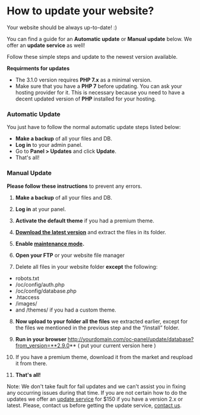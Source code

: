 # How to update your website?

Your website should be always up-to-date! :)

You can find a guide for an **Automatic update** or **Manual update** below. We offer an **update service** as well!

Follow these simple steps and update to the newest version available. 

**Requirments for updates**

 

 - The 3.1.0 version requires **PHP 7.x** as a minimal version. 
 - Make sure that you have a **PHP 7** before updating. You can ask your hosting provider for it. This is necessary because you need to have a decent updated version of **PHP** installed for your hosting.




### Automatic Update

You just have to follow the normal automatic update steps listed below:

-   **Make a backup**  of all your files and DB.
-   **Log in**  to your admin panel.
-   Go to  **Panel > Updates**  and click  **Update**.
-   That's all!

### Manual Update

**Please follow these instructions**  to prevent any errors.

1.  **Make a backup**  of all your files and DB.  

2.  **Log in**  at your panel.  

3.  **Activate the default theme**  if you had a premium theme.  

4.  **[Download the latest version](https://yclas.com/self-hosted.html)**  and extract the files in its folder.  

5.  **Enable  [maintenance mode](General-Maintenance-mode.md).**  

6.  **Open your FTP**  or your website file manager  

7. Delete all files in your website folder  **except**  the following:  

-   robots.txt
-   /oc/config/auth.php
-   /oc/config/database.php
-   .htaccess
-   /images/
-   and /themes/ if you had a custom theme.

8.  **Now upload to your folder all the files**  we extracted earlier, except for the files we mentioned in the previous step and the “/install” folder.  

9.  **Run in your browser**  http://yourdomain.com/oc-panel/update/database?from_version=**2.9.0** ( put your current version here )  

10. If you have a premium theme, download it from the market and reupload it from there.  

11.  **That's all!**

Note: We don't take fault for fail updates and we can't assist you in fixing any occurring issues during that time. If you are not certain how to do the updates we offer an [update service](https://selfhosted.yclas.com/support/installation-or-update.html) for $150 if you have a version 2.x or latest. Please, contact us before getting the update service, [contact us](https://yclas.com/contact/).
